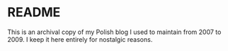 # README

This is an archival copy of my Polish blog I used to maintain from 2007 to 2009. I keep it here entirely for nostalgic reasons.